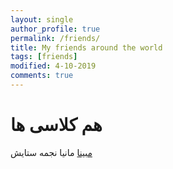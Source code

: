 ```yaml
---
layout: single
author_profile: true
permalink: /friends/
title: My friends around the world
tags: [friends]
modified: 4-10-2019
comments: true
---
```


# هم کلاسی ها
[مبینا](https://mobina-shz.github.io)
مانیا
نجمه
ستایش



